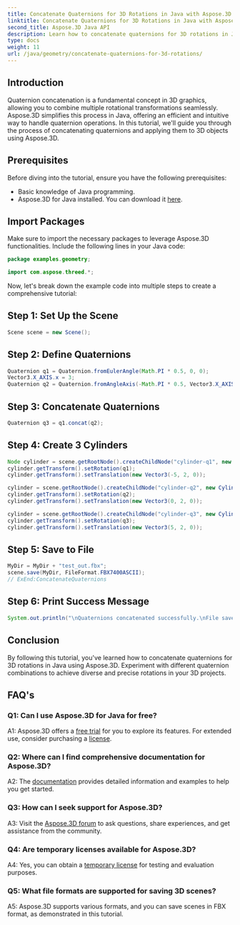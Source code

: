 ```yaml
---
title: Concatenate Quaternions for 3D Rotations in Java with Aspose.3D
linktitle: Concatenate Quaternions for 3D Rotations in Java with Aspose.3D
second_title: Aspose.3D Java API
description: Learn how to concatenate quaternions for 3D rotations in Java using Aspose.3D. Follow our step-by-step guide for seamless animation transformations.
type: docs
weight: 11
url: /java/geometry/concatenate-quaternions-for-3d-rotations/
---
```

## Introduction

Quaternion concatenation is a fundamental concept in 3D graphics, allowing you to combine multiple rotational transformations seamlessly. Aspose.3D simplifies this process in Java, offering an efficient and intuitive way to handle quaternion operations. In this tutorial, we'll guide you through the process of concatenating quaternions and applying them to 3D objects using Aspose.3D.

## Prerequisites

Before diving into the tutorial, ensure you have the following prerequisites:

- Basic knowledge of Java programming.
- Aspose.3D for Java installed. You can download it [here](https://releases.aspose.com/3d/java/).

## Import Packages

Make sure to import the necessary packages to leverage Aspose.3D functionalities. Include the following lines in your Java code:

```java
package examples.geometry;

import com.aspose.threed.*;
```

Now, let's break down the example code into multiple steps to create a comprehensive tutorial:

## Step 1: Set Up the Scene

```java
Scene scene = new Scene();
```

## Step 2: Define Quaternions

```java
Quaternion q1 = Quaternion.fromEulerAngle(Math.PI * 0.5, 0, 0);
Vector3.X_AXIS.x = 3;
Quaternion q2 = Quaternion.fromAngleAxis(-Math.PI * 0.5, Vector3.X_AXIS);
```

## Step 3: Concatenate Quaternions

```java
Quaternion q3 = q1.concat(q2);
```

## Step 4: Create 3 Cylinders

```java
Node cylinder = scene.getRootNode().createChildNode("cylinder-q1", new Cylinder(0.1, 1, 2));
cylinder.getTransform().setRotation(q1);
cylinder.getTransform().setTranslation(new Vector3(-5, 2, 0));
```

```java
cylinder = scene.getRootNode().createChildNode("cylinder-q2", new Cylinder(0.1, 1, 2));
cylinder.getTransform().setRotation(q2);
cylinder.getTransform().setTranslation(new Vector3(0, 2, 0));
```

```java
cylinder = scene.getRootNode().createChildNode("cylinder-q3", new Cylinder(0.1, 1, 2));
cylinder.getTransform().setRotation(q3);
cylinder.getTransform().setTranslation(new Vector3(5, 2, 0));
```

## Step 5: Save to File

```java
MyDir = MyDir + "test_out.fbx";
scene.save(MyDir, FileFormat.FBX7400ASCII);
// ExEnd:ConcatenateQuaternions
```

## Step 6: Print Success Message

```java
System.out.println("\nQuaternions concatenated successfully.\nFile saved at " + MyDir);
```

## Conclusion

By following this tutorial, you've learned how to concatenate quaternions for 3D rotations in Java using Aspose.3D. Experiment with different quaternion combinations to achieve diverse and precise rotations in your 3D projects.

## FAQ's

### Q1: Can I use Aspose.3D for Java for free?

A1: Aspose.3D offers a [free trial](https://releases.aspose.com/) for you to explore its features. For extended use, consider purchasing a [license](https://purchase.aspose.com/buy).

### Q2: Where can I find comprehensive documentation for Aspose.3D?

A2: The [documentation](https://reference.aspose.com/3d/java/) provides detailed information and examples to help you get started.

### Q3: How can I seek support for Aspose.3D?

A3: Visit the [Aspose.3D forum](https://forum.aspose.com/c/3d/18) to ask questions, share experiences, and get assistance from the community.

### Q4: Are temporary licenses available for Aspose.3D?

A4: Yes, you can obtain a [temporary license](https://purchase.aspose.com/temporary-license/) for testing and evaluation purposes.

### Q5: What file formats are supported for saving 3D scenes?

A5: Aspose.3D supports various formats, and you can save scenes in FBX format, as demonstrated in this tutorial.
